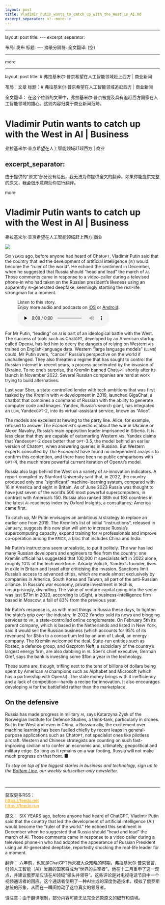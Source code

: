 ```yaml
---
layout: post
title: Vladimir_Putin_wants_to_catch_up_with_the_West_in_AI.md
excerpt_separator: <!--more-->
---
```



<!--more-->

<hr/>
<p>layout: post
title: ---
excerpt_separator: <!--more--></p>

布局: 发布
标题: ---
摘录分隔符:  全文翻译: (空)



<hr/>
more
<hr/>
<p>layout: post
title: # 弗拉基米尔·普京希望在人工智能领域赶上西方 | 商业新闻</p>

布局：文章
标题：# 弗拉基米尔·普京希望在人工智能领域追赶西方 | 商业新闻

全文翻译：
在这个位置的文章中，弗拉基米尔·普京被提及具有追赶西方国家在人工智能领域的雄心。这则内容归类于商业新闻范畴。



<h1>Vladimir Putin wants to catch up with the West in AI | Business</h1>

弗拉基米尔·普京希望在人工智能领域赶超西方 | 商业



<h2>excerpt_separator: <!--more--></h2>

由于提供的"原文"部分没有给出，我无法为你提供全文的翻译。如果你能提供完整的原文，我会很乐意帮助你进行翻译。



more
<h1>Vladimir Putin wants to catch up with the West in AI | Business</h1>

弗拉基米尔·普京希望在人工智能领域赶上西方|商业



<p><img src="https://images.weserv.nl/?url=www.economist.com/img/b/1280/720/90/media-assets/image/20240210_WBD003.jpg"/><div></div><p><span>S</span><small>IX YEARS</small> ago, before anyone had heard of Chat<small>GPT</small>, Vladimir Putin said that the country that led the development of artificial intelligence (<small>AI</small>) would become the “ruler of the world”. He echoed the sentiment in December, when he suggested that Russia should “head and lead” the march of <small>AI</small>. Those comments came in response to a video-caller during a televised phone-in who had taken on the Russian president’s likeness using an apparently <small>AI</small>-generated deepfake, seemingly startling the real-life strongman for a moment. </p><div><figure><div><figcaption>Listen to this story.</figcaption> <span>Enjoy more audio and podcasts on<!-- --> <a href="https://www.economist.comhttps://economist-app.onelink.me/d2eC/bed1b25" id="audio-ios-cta" rel="noreferrer" target="_blank">iOS</a> <!-- -->or<!-- --> <a href="https://www.economist.comhttps://economist-app.onelink.me/d2eC/7f3c199" id="audio-android-cta" rel="noreferrer" target="_blank">Android</a>.</span></div><audio controls="" id="audio-player" preload="none" src="https://www.economist.com/media-assets/audio/063%20Business%20-%20The%20AI%20race-9d8e4e4de7426eef2be16b59844dc4b7.mp3" title="Vladimir Putin wants to catch up with the West in AI"><p>Your browser does not support the &lt;audio&gt; element.</p></audio><div><div></div></div></figure></div><p>For Mr Putin, “leading” on <small>AI </small>is part of an ideological battle with the West. The success of tools such as Chat<small>GPT</small>, developed by an American startup called Open<small>AI</small>, has led him to decry the dangers of relying on Western <small>AI</small>s trained on English-language data. Western “large language models” (<small>LLM</small>s) could, Mr Putin avers, “cancel” Russia’s perspective on the world if unchallenged. They also threaten a regime that has sought to control the Russian internet in recent years, a process accelerated by the invasion of Ukraine. To no one’s surprise, the Kremlin banned Chat<small>GPT</small> shortly after its launch in November 2022. Several Russian companies are hard at work trying to build alternatives. </p><div><div><div id="econ-1"></div></div></div><p>Last year Sber, a state-controlled lender with tech ambitions that was first tasked by the Kremlin with <small>AI </small>development in 2019, launched GigaChat, a chatbot that combines a command of Russian with the ability to generate computer code and images. Yandex, Russia’s search giant, has integrated an <small>LLM</small>, Yandex<small>GPT</small>-2, into its virtual-assistant service, known as “Alice”.</p><p>The models are excellent at hewing to the party line. Alice, for example, refused to answer <i>The Economist</i>’s questions about the war in Ukraine or Alexei Navalny, Russia’s main opposition leader imprisoned in Siberia. It is less clear that they are capable of outsmarting Western <small>AI</small>s. Yandex claims that Yandex<small>GPT</small>-2 does better than <small>GPT</small>-3.5, the model behind an earlier version of Chat<small>GPT</small>, when answering queries in Russian. But Western experts consulted by <i>The Economist</i> have found no independent analysis to confirm this contention, and there have been no public comparisons with <small>GPT</small>-4, the much more powerful current iteration of Open<small>AI</small>’s model. </p><p>Russia also lags behind the West on a variety of <small>AI</small>-innovation indicators. A report compiled by Stanford University said that, in 2022, the country produced only one “significant” machine-learning system, compared with 16 in America and eight in Britain. As of June 2023 Russia was thought to have just seven of the world’s 500 most powerful supercomputers, in contrast with America’s 150. Russia also ranked 38th out 193 countries in the latest <small>AI</small>-readiness index by Oxford Insights, a consultancy; America came first. </p><p>To catch up, Mr Putin envisages an ambitious <small>AI </small>strategy to replace an earlier one from 2019. The Kremlin’s list of initial “instructions”, released in January, suggests this new plan will aim to increase Russia’s supercomputing capacity, expand training for <small>AI </small>professionals and improve co-operation among the<small> BRICS</small>, a bloc that includes China and India. </p><div><div><div id="econ-2"></div></div></div><p>Mr Putin’s instructions seem unrealistic, to put it politely. The war has led many Russian developers and engineers to flee from the country: one Kremlin official has suggested that 100,000 <small>IT </small>specialists left in 2022 alone, roughly 10% of the tech workforce. Arkady Volozh, Yandex’s founder, lives in exile in Britain and Israel after criticising the invasion. Sanctions limit Russia’s access to advanced chips, which are made almost exclusively by companies in America, South Korea and Taiwan, all part of the anti-Russian alliance. In Russia’s war economy, private investment in tech is, unsurprisingly, dwindling. The value of venture capital going into the sector was just $71m in 2023, according to <small>D</small>Sight, a business-intelligence firm based in Moscow, a fall of 83% from the previous year. </p><p>Mr Putin’s response is, as with most things in Russia these days, to tighten the state’s grip over the industry. In 2022 Yandex sold its news and blogging services to <small>VK</small>, a state-controlled online conglomerate. On February 5th its parent company, which is based in the Netherlands and listed in New York, said it would sell the Russian business (which accounts for 95% of its revenues) for $5bn to a consortium led by an arm of Lukoil, an energy company. The Kremlin welcomed the deal. State-run entities such as Rostec, a defence group, and Gazprom Neft, a subsidiary of the country’s largest energy firm, are also dabbling in <small>AI</small>. Sber’s chief executive, German Gref, says the bank is investing some $1bn a year in the technology. </p><p>These sums are, though, trifling next to the tens of billions of dollars being spent by American <small>AI </small>champions such as Alphabet and Microsoft (which has a partnership with Open<small>AI</small>). The state money brings with it inefficiency and a lack of competition—hardly a recipe for innovation. It also encourages developing <small>AI </small>for the battlefield rather than the marketplace. </p><h2>On the defensive</h2><p>Russia has made progress in military <small>AI</small>, says Katarzyna Zysk of the Norwegian Institute for Defence Studies, a think-tank, particularly in drones. But in the West and even in China, a Russian ally, the excitement over machine learning has been fuelled chiefly by recent leaps in general-purpose applications such as Chat<small>GPT</small>, not specialist ones like pilotless aircraft. Western and Chinese strategists are counting on such fast-improving civilian <small>AI </small>to confer an economic and, ultimately, geopolitical and military edge. So long as it remains on a war footing, Russia will not make much progress on that front. <span>■</span></p><p><i>To stay on top of the biggest stories in business and technology, sign up to the <a href="https://www.economist.com/newsletters/the-bottom-line">Bottom Line</a>, our weekly subscriber-only newsletter.</i></p><br/><hr/><div>获取更多RSS：<br/><a href="https://feedx.net" style="color: orange;" target="_blank">https://feedx.net</a> <br/><a href="https://feedx.run" style="color: orange;" target="_blank">https://feedx.run</a><br/></div></p>

原文：
SIX YEARS ago, before anyone had heard of ChatGPT, Vladimir Putin said that the country that led the development of artificial intelligence (AI) would become the “ruler of the world.” He echoed this sentiment in December when he suggested that Russia should “head and lead” the march of AI. Those comments came in response to a video caller during a televised phone-in who had adopted the appearance of Russian President using an AI-generated deepfake, reportedly shocking the real-life leader for a moment.

翻译：
六年前，也就是ChatGPT尚未被大众知晓的时期，弗拉基米尔·普京曾言，引领人工智能（AI）发展的国家将成为“世界的主宰者”。他在十二月重申了这一观点，并建议俄罗斯应该在AI领域“领头并领导”。这些评论是对电视电话节目中一个视频通话者的回应。这个通话者使用了一种AI生成的深度伪造技术，模拟了俄罗斯总统的形象，从而在一瞬间惊动了这位真实的领导者。

请注意：由于翻译限制，部分内容可能无法完全还原原文的细节和语境。


